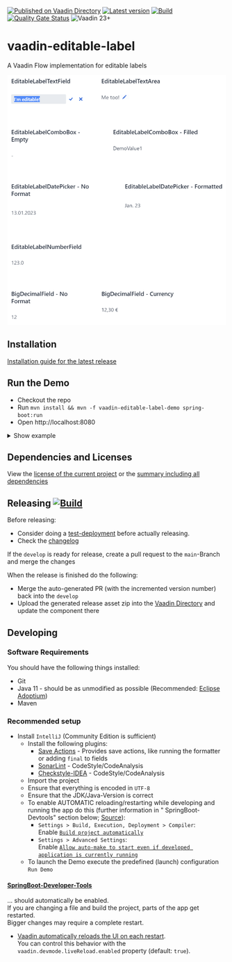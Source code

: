[![Published on Vaadin Directory](https://img.shields.io/badge/Vaadin%20Directory-published-00b4f0.svg)](https://vaadin.com/directory/component/vaadin-editable-label)
[![Latest version](https://img.shields.io/maven-central/v/com.xdev-software/vaadin-editable-label)](https://mvnrepository.com/artifact/com.xdev-software/vaadin-editable-label)
[![Build](https://img.shields.io/github/actions/workflow/status/xdev-software/vaadin-editable-label/checkBuild.yml?branch=develop)](https://github.com/xdev-software/vaadin-editable-label/actions/workflows/checkBuild.yml?query=branch%3Adevelop)
[![Quality Gate Status](https://sonarcloud.io/api/project_badges/measure?project=xdev-software_vaadin-editable-label&metric=alert_status)](https://sonarcloud.io/dashboard?id=xdev-software_vaadin-editable-label)
![Vaadin 23+](https://img.shields.io/badge/Vaadin%20Platform/Flow-23+-00b4f0.svg)

# vaadin-editable-label

A Vaadin Flow implementation for editable labels

![demo](assets/demo.png)

## Installation

[Installation guide for the latest release](https://github.com/xdev-software/vaadin-editable-label/releases/latest#Installation)

## Run the Demo

* Checkout the repo
* Run ``mvn install && mvn -f vaadin-editable-label-demo spring-boot:run``
* Open http://localhost:8080

<details>
  <summary>Show example</summary>
  
  ![demo](assets/demo.gif)
</details>

## Dependencies and Licenses

View the [license of the current project](LICENSE) or
the [summary including all dependencies](https://xdev-software.github.io/vaadin-editable-label/dependencies/)

## Releasing [![Build](https://img.shields.io/github/actions/workflow/status/xdev-software/vaadin-editable-label/release.yml?branch=main)](https://github.com/xdev-software/vaadin-editable-label/actions/workflows/release.yml)

Before releasing:

* Consider doing
  a [test-deployment](https://github.com/xdev-software/vaadin-editable-label/actions/workflows/test-deploy.yml?query=branch%3Adevelop)
  before actually releasing.
* Check the [changelog](CHANGELOG.md)

If the ``develop`` is ready for release, create a pull request to the ``main``-Branch and merge the changes

When the release is finished do the following:
* Merge the auto-generated PR (with the incremented version number) back into the ``develop``
* Upload the generated release asset zip into the [Vaadin Directory](https://vaadin.com/directory) and update the
  component there

## Developing

### Software Requirements
You should have the following things installed:
* Git
* Java 11 - should be as unmodified as possible (Recommended: [Eclipse Adoptium](https://adoptium.net/temurin/releases/))
* Maven

### Recommended setup
* Install ``IntelliJ`` (Community Edition is sufficient)
  * Install the following plugins:
    * [Save Actions](https://plugins.jetbrains.com/plugin/7642-save-actions) - Provides save actions, like running the formatter or adding ``final`` to fields
    * [SonarLint](https://plugins.jetbrains.com/plugin/7973-sonarlint) - CodeStyle/CodeAnalysis
    * [Checkstyle-IDEA](https://plugins.jetbrains.com/plugin/1065-checkstyle-idea) - CodeStyle/CodeAnalysis
  * Import the project
  * Ensure that everything is encoded in ``UTF-8``
  * Ensure that the JDK/Java-Version is correct
  * To enable AUTOMATIC reloading/restarting while developing and running the app do this (further information in "
    SpringBoot-Devtools" section below; [Source](https://stackoverflow.com/q/33349456)):
    * ``Settings > Build, Execution, Deployment > Compiler``:<br/>
      Enable [``Build project automatically``](https://www.jetbrains.com/help/idea/compiling-applications.html#auto-build)
    * ``Settings > Advanced Settings``:<br/>
    Enable [``Allow auto-make to start even if developed application is currently running``](https://www.jetbrains.com/help/idea/advanced-settings.html#advanced_compiler)
  * To launch the Demo execute the predefined (launch) configuration ``Run Demo``

#### [SpringBoot-Developer-Tools](https://docs.spring.io/spring-boot/docs/current/reference/html/using.html#using.devtools) 
... should automatically be enabled.<br/>
If you are changing a file and build the project, parts of the app get  restarted.<br/>
Bigger changes may require a complete restart.
  * [Vaadin automatically reloads the UI on each restart](https://vaadin.com/docs/latest/configuration/live-reload/spring-boot).<br/>
  You can control this behavior with the ``vaadin.devmode.liveReload.enabled`` property (default: ``true``).<br/>

